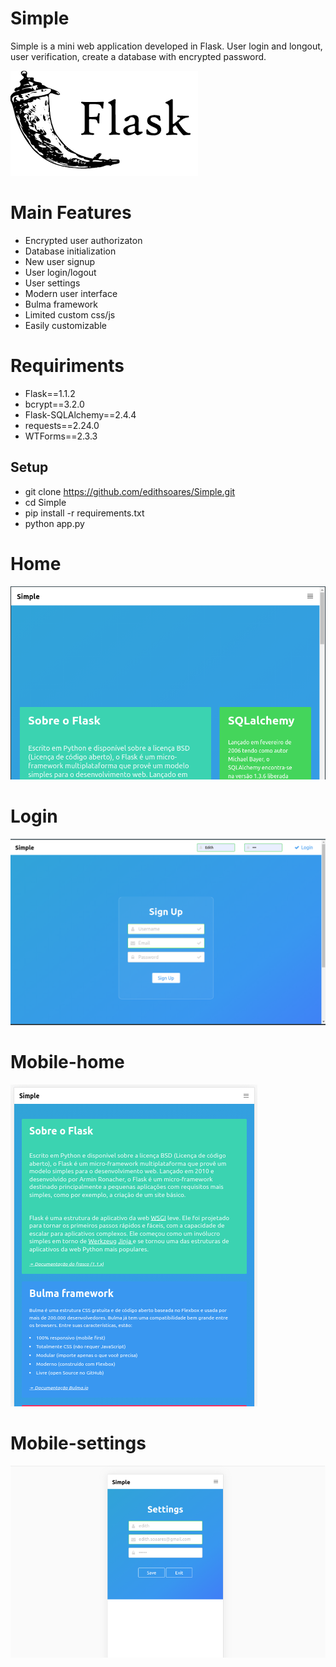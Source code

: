 # Simple

 Simple is a mini web application developed in Flask. User login and longout, user verification, create a database with encrypted password. 


![Flask-1.1.2](https://github.com/edithsoares/Simple/blob/master/static/img/flask.png)



# Main Features

- Encrypted user authorizaton
- Database initialization
- New user signup
- User login/logout
- User settings
- Modern user interface
- Bulma framework
- Limited custom css/js
- Easily customizable

# Requiriments

- Flask==1.1.2
- bcrypt==3.2.0
- Flask-SQLAlchemy==2.4.4
- requests==2.24.0
- WTForms==2.3.3

## Setup

- git clone https://github.com/edithsoares/Simple.git
- cd Simple
- pip install -r requirements.txt
- python app.py


# Home
![home](https://github.com/edithsoares/Simple/blob/master/static/img/home.png)

# Login 
![login](https://github.com/edithsoares/Simple/blob/master/static/img/login.png)

# Mobile-home
![mobile](https://github.com/edithsoares/Simple/blob/master/static/img/mobile.png)

# Mobile-settings
![settings-mobile](https://github.com/edithsoares/Simple/blob/master/static/img/settings-mobile.png)


